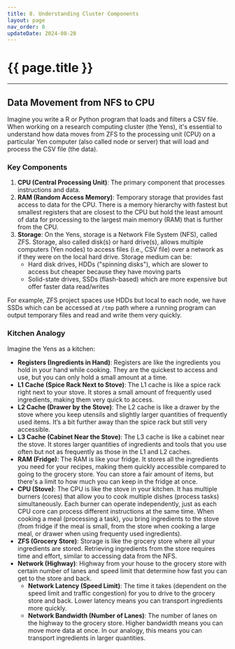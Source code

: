 ```yaml
---
title: 8. Understanding Cluster Components 
layout: page
nav_order: 8
updateDate: 2024-08-28
---
```


# {{ page.title }}
---

## Data Movement from NFS to CPU
Imagine you write a R or Python program that loads and filters a CSV file. When working on a research computing cluster (the Yens), it's essential to understand how data moves from ZFS to the processing unit (CPU) on a particular Yen computer (also called node or server) that will load and process the CSV file (the data).

### Key Components

1. **CPU (Central Processing Unit)**: The primary component that processes instructions and data. 
2. **RAM (Random Access Memory)**: Temporary storage that provides fast access to data for the CPU. There is a memory hierarchy with fastest but smallest registers that are closest to the CPU but hold the least amount of data for processing to the largest main memory (RAM) that is further from the CPU.
3. **Storage**: On the Yens, storage is a Network File System (NFS), called ZFS. Storage, also called disk(s) or hard drive(s), allows multiple computers (Yen nodes) to access files (i.e., CSV file) over a network as if they were on the local hard drive. 
Storage medium can be:
	- Hard disk drives, HDDs ("spinning disks"), which are slower to access but cheaper because they have moving parts 
	- Solid-state drives, SSDs (flash-based) which are more expensive but offer faster data read/writes

For example, ZFS project spaces use HDDs but local to each node, we have SSDs which can be accessed at `/tmp` path where a running program can output temporary files and read and write them very quickly.   

### Kitchen Analogy

Imagine the Yens as a kitchen:

- **Registers (Ingredients in Hand)**: Registers are like the ingredients you hold in your hand while cooking. They are the quickest to access and use, but you can only hold a small amount at a time.
- **L1 Cache (Spice Rack Next to Stove)**: The L1 cache is like a spice rack right next to your stove. It stores a small amount of frequently used ingredients, making them very quick to access.
- **L2 Cache (Drawer by the Stove)**: The L2 cache is like a drawer by the stove where you keep utensils and slightly larger quantities of frequently used items. It’s a bit further away than the spice rack but still very accessible.
- **L3 Cache (Cabinet Near the Stove)**: The L3 cache is like a cabinet near the stove. It stores larger quantities of ingredients and tools that you use often but not as frequently as those in the L1 and L2 caches.
- **RAM (Fridge)**: The RAM is like your fridge. It stores all the ingredients you need for your recipes, making them quickly accessible compared to going to the grocery store. You can store a fair amount of items, but there's a limit to how much you can keep in the fridge at once.
- **CPU (Stove)**: The CPU is like the stove in your kitchen. It has multiple burners (cores) that allow you to cook multiple dishes (process tasks) simultaneously. Each burner can operate independently, just as each CPU core can process different instructions at the same time. When cooking a meal (processing a task), you bring ingredients to the stove (from fridge if the meal is small, from the store when cooking a large meal, or drawer when using frequenty used ingredients).
- **ZFS (Grocery Store)**: Storage is like the grocery store where all your ingredients are stored. Retrieving ingredients from the store requires time and effort, similar to accessing data from the NFS. 
- **Network (Highway)**: Highway from your house to the grocery store with certain number of lanes and speed limit that determine how fast you can get to the store and back.
	- **Network Latency (Speed Limit)**: The time it takes (dependent on the speed limit and traffic congestion) for you to drive to the grocery store and back. Lower latency means you can transport ingredients more quickly. 
	- **Network Bandwidth (Number of Lanes)**: The number of lanes on the highway to the grocery store. Higher bandwidth means you can move more data at once. In our analogy, this means you can transport ingredients in larger quantities. 

